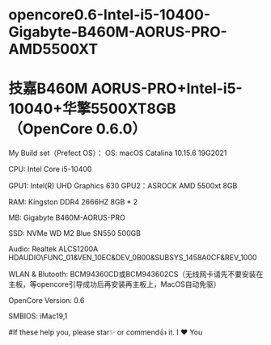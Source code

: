 # opencore0.6-Intel-i5-10400-Gigabyte-B460M-AORUS-PRO-AMD5500XT
# 技嘉B460M AORUS-PRO+Intel-i5-10040+华擎5500XT8GB （OpenCore 0.6.0）
My Build set（Prefect OS）：
OS: macOS Catalina 10.15.6 19G2021

CPU: Intel Core i5-10400

GPU1: Intel(R) UHD Graphics 630
GPU2：ASROCK AMD 5500xt 8GB

RAM: Kingston DDR4 2666HZ 8GB * 2

MB: Gigabyte B460M-AORUS-PRO 

SSD: NVMe WD M2 Blue SN550 500GB

Audio: Realtek ALCS1200A HDAUDIO\FUNC_01&VEN_10EC&DEV_0B00&SUBSYS_1458A0CF&REV_1000

WLAN & Blutooth: BCM94360CD或BCM943602CS（无线网卡请先不要安装在主板，等opencore引导成功后再安装再主板上，MacOS自动免驱）

OpenCore Version: 0.6

SMBIOS: iMac19,1

#If these help you, please star✨ or commend👍 it. I ❤️ You
